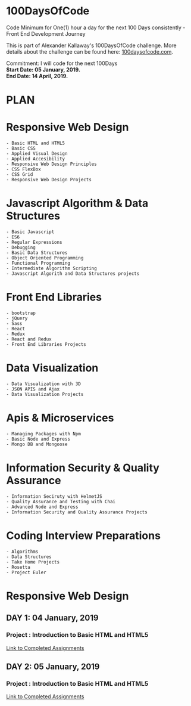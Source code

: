 # 100DaysOfCode
Code Minimum for One(1) hour a day for the next 100 Days consistently - Front End Development Journey

This is part of Alexander Kallaway's 100DaysOfCode challenge. More details about the challenge can be found here: <a href="100DaysOfCode.com">100daysofcode.com</a>.

Commitment: I will code for the next 100Days <br>
<strong>Start Date: 05 January, 2019.</strong><br>
<strong>End Date: 14 April, 2019.</strong>

# PLAN

  # Responsive Web Design
    - Basic HTML and HTML5
    - Basic CSS
    - Applied Visual Design
    - Applied Accesibility
    - Responsive Web Design Principles
    - CSS FlexBox
    - CSS Grid
    - Responsive Web Design Projects


  # Javascript Algorithm & Data Structures
    - Basic Javascript
    - ES6
    - Regular Expressions
    - Debugging
    - Basic Data Structures
    - Object Oriented Programming
    - Functional Programming
    - Intermediate Algorithm Scripting
    - Javascript Algorith and Data Structures projects


  # Front End Libraries
    - bootstrap
    - jQuery
    - Sass
    - React
    - Redux
    - React and Redux
    - Front End Libraries Projects


  # Data Visualization
    - Data Visualization with 3D
    - JSON APIS and Ajax
    - Data Visualization Projects


  # Apis & Microservices
    - Managing Packages with Npm
    - Basic Node and Express
    - Mongo DB and Mongoose


  # Information Security & Quality Assurance
    - Information Seciruty with HelmetJS
    - Quality Assurance and Testing with Chai
    - Advanced Node and Express
    - Information Security and Quality Assurance Projects


  # Coding Interview Preparations
    - Algorithms
    - Data Structures
    - Take Home Projects
    - Rosetta
    - Project Euler
  
  <h1>Responsive Web Design</h1>
     <h2>DAY 1: 04 January, 2019</h2>
     <h3>Project : Introduction to Basic HTML and HTML5</h3>
         <a href="https://www.freecodecamp.org/possible-kwaku">Link to Completed Assignments</a>
     <!-- DAY 2  -->
     <h2>DAY 2: 05 January, 2019</h2>
     <h3>Project : Introduction to Basic HTML and HTML5</h3>
     <a href="https://www.freecodecamp.org/possible-kwaku">Link to Completed Assignments</a>
        
